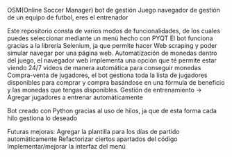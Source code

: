 OSM(Online Soccer Manager) bot de gestión
Juego navegador de gestión de un equipo de futbol, eres el entrenador

Este repositorio consta de varios modos de funcionalidades, de los cuales puedes seleccionar mediante un menú hecho con PYQT
El bot funciona gracias a la librería Selenium, ja que permite hacer Web scraping y poder simular navegar por una página web.
Automatización de monedas dentro del juego, el navegador web implementa una opción que té permite estar viendo 24/7 videos de manera automática para conseguir monedas
Compra-venta de jugadores, el bot gestiona toda la lista de jugadores disponibles para comprar y compra basándose en una fórmula de beneficio y las monedas que tengas disponibles.
Gestión de entrenamiento -> Agregar jugadores a entrenar automáticamente

Bot creado con Python gracias al uso de hilos, ja que de esta forma cada hilo gestiona lo deseado

Futuras mejoras:
Agregar la plantilla para los días de partido automáticamente
Refactorizar ciertos apartados del código
Implementar/mejorar la interfaz del menú
